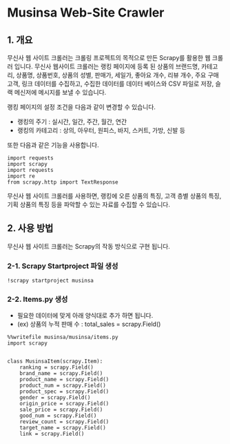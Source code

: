 # Musinsa Web-Site Crawler

## 1. 개요
무신사 웹 사이트 크롤러는 크롤링 프로젝트의 목적으로 만든 Scrapy를 활용한 웹 크롤러 입니다. 무신사 웹사이트 크롤러는 랭킹 페이지에 등록 된 상품의 브랜드명, 카테고리, 상품명, 상품번호, 상품의 성별, 판매가, 세일가, 좋아요 개수, 리뷰 개수, 주요 구매고객, 링크 데이터를 수집하고, 수집한 데이터를 데이터 베이스와 CSV 파일로 저장, 슬랙 메신저에 메시지를 보낼 수 있습니다. 

랭킹 페이지의 설정 조건을 다음과 같이 변경할 수 있습니다. 

  - 랭킹의 주기 : 실시간, 일간, 주간, 월간, 연간 
  - 랭킹의 카테고리 : 상의, 아우터, 원피스, 바지, 스커트, 가방, 신발 등

또한 다음과 같은 기능을 사용합니다. 

```
import requests
import scrapy
import requests
import re
from scrapy.http import TextResponse
```

무신사 웹 사이트 크롤러를 사용하면, 랭킹에 오른 상품의 특징, 고객 층별 상품의 특징, 기획 상품의 특징 등을 파악할 수 있는 자료를 수집할 수 있습니다.

## 2. 사용 방법

무신사 웹 사이트 크롤러는 Scrapy의 작동 방식으로 구현 됩니다.

### 2-1. Scrapy Startproject 파일 생성
```
!scrapy startproject musinsa
```

### 2-2. Items.py 생성
  - 필요한 데이터에 맞게 아래 양식대로 추가 하면 됩니다. 
  - (ex) 상품의 누적 판매 수 : total_sales = scrapy.Field()
  
```
%%writefile musinsa/musinsa/items.py
import scrapy


class MusinsaItem(scrapy.Item):
    ranking = scrapy.Field()
    brand_name = scrapy.Field()
    product_name = scrapy.Field()
    product_num = scrapy.Field()
    product_spec = scrapy.Field()
    gender = scrapy.Field()
    origin_price = scrapy.Field()
    sale_price = scrapy.Field()
    good_num = scrapy.Field()
    review_count = scrapy.Field()
    target_name = scrapy.Field()
    link = scrapy.Field()
```









